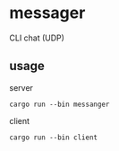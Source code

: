 # messager
CLI chat (UDP)
## usage
server
```
cargo run --bin messanger
```
client
```
cargo run --bin client
```
